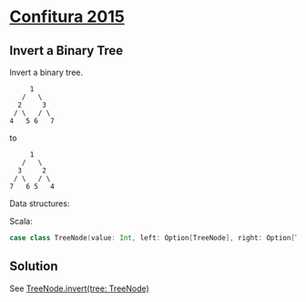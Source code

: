 # [Confitura 2015](http://tech.viacom.com/warsawsdc/confitura2015/)
## Invert a Binary Tree

Invert a binary tree.

```
     1
   /   \
  2     3
 / \   / \
4   5 6   7
```
to
```
     1
   /   \
  3     2
 / \   / \
7   6 5   4
```

Data structures:

Scala:
```scala
case class TreeNode(value: Int, left: Option[TreeNode], right: Option[TreeNode])
```

## Solution
See [TreeNode.invert(tree: TreeNode)](src/main/scala/pl/ts/TreeNode.scala)